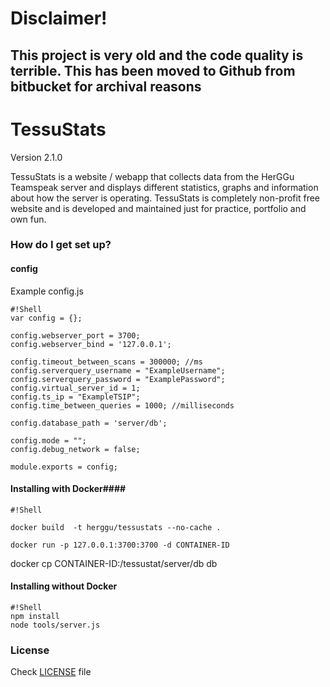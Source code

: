 # Disclaimer!
## This project is very old and the code quality is terrible. This has been moved to Github from bitbucket for archival reasons


# TessuStats #

Version 2.1.0


TessuStats is a website / webapp that collects data from the HerGGu Teamspeak server and displays different statistics, graphs and information about how the server is operating. TessuStats is completely non-profit free website and is developed and maintained just for practice, portfolio and own fun.

### How do I get set up? ###

#### config ####

Example config.js
```
#!Shell
var config = {};

config.webserver_port = 3700;
config.webserver_bind = '127.0.0.1';

config.timeout_between_scans = 300000; //ms
config.serverquery_username = "ExampleUsername";
config.serverquery_password = "ExamplePassword"; 
config.virtual_server_id = 1;
config.ts_ip = "ExampleTSIP";
config.time_between_queries = 1000; //milliseconds

config.database_path = 'server/db';

config.mode = "";
config.debug_network = false;

module.exports = config;

```
#### Installing with Docker####

```
#!Shell

docker build  -t herggu/tessustats --no-cache . 

docker run -p 127.0.0.1:3700:3700 -d CONTAINER-ID
```

docker cp CONTAINER-ID:/tessustat/server/db db

#### Installing without Docker ####

```
#!Shell
npm install
node tools/server.js

```

### License ###

Check [LICENSE](https://bitbucket.org/Arap/tessustats/src/1f4447ff29808e998383f84cc9d7d9ebc73b0b33/LICENSE.txt?fileviewer=file-view-default) file
